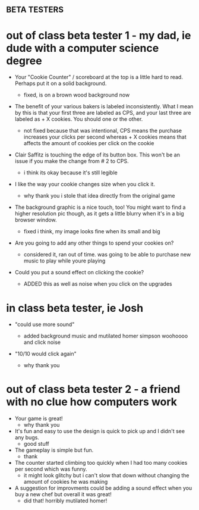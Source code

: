 ## BETA TESTERS



# out of class beta tester 1 - my dad, ie dude with a computer science degree


- Your "Cookie Counter" / scoreboard at the top is a little hard to read. Perhaps put it on a solid background.

    - fixed, is on a brown wood background now

- The benefit of your various bakers is labeled inconsistently. What I mean by this is that your first three are labeled as CPS, and your last three are labeled as + X cookies. You should one or the other.

    - not fixed because that was intentional, CPS means the purchase increases your clicks per second whereas  + X cookies means that affects the amount of cookies per click on the cookie

- Clair Saffitz is touching the edge of its button box. This won't be an issue if you make the change from # 2 to CPS.

    - i think its okay because it's still legible 

- I like  the way your cookie changes size when you click it. 

    - why thank you i stole that idea directly from the original game

- The background graphic is a nice touch, too! You might want to find a higher resolution pic though, as it gets a little blurry when it's in a big browser window. 

    - fixed i think, my image looks fine when its small and big

- Are you going to add any other things to spend your cookies on? 

    - considered it, ran out of time. was going to be able to purchase new music to play while youre playing

- Could you put a sound effect on clicking the cookie? 

    - ADDED this as well as noise when you click on the upgrades



# in class beta tester, ie Josh


- "could use more sound"

    - added background music and mutilated homer simpson woohoooo and click noise

- "10/10 would click again"

    - why thank you



# out of class beta tester 2 - a friend with no clue how computers work


- Your game is great!
    - why thank you
-  It's fun and easy to use the design is quick to pick up and I didn't see any bugs. 
    - good stuff
- The gameplay is simple but fun. 
    - thank
- The counter started climbing too quickly when I had too many cookies per second which was funny. 
    - it might look glitchy but i can't slow that down without changing the amount of cookies he was making
- A suggestion for improvments could be adding a sound effect when you buy a new chef but overall it was great!
    - did that! horribly mutilated homer!



